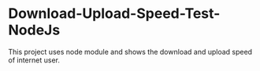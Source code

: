 # Download-Upload-Speed-Test-NodeJs
This project uses node module and shows the download and upload speed of internet user.
